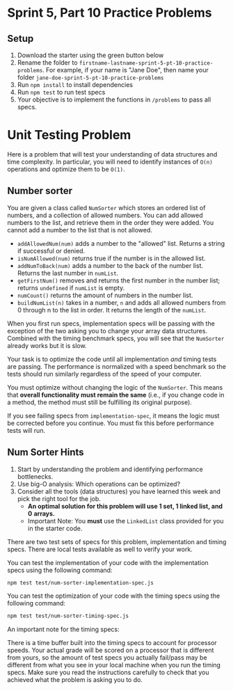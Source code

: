 # Sprint 5, Part 10 Practice Problems

## Setup

1. Download the starter using the green button below
2. Rename the folder to `firstname-lastname-sprint-5-pt-10-practice-problems`. For
  example, if your name is "Jane Doe", then name your folder
  `jane-doe-sprint-5-pt-10-practice-problems`
3. Run `npm install` to install dependencies
4. Run `npm test` to run test specs
5. Your objective is to implement the functions in `/problems` to pass all
  specs.

# Unit Testing Problem

Here is a problem that will test your understanding of data structures and
time complexity. In particular, you will need to identify instances of `O(n)`
operations and optimize them to be `O(1)`.

## Number sorter

You are given a class called `NumSorter` which stores an ordered list of
numbers, and a collection of allowed numbers. You can add allowed numbers to
the list, and retrieve them in the order they were added. You cannot add a
number to the list that is not allowed.

-   `addAllowedNum(num)` adds a number to the "allowed" list. Returns a string
  if successful or denied.
-   `isNumAllowed(num)` returns true if the number is in the allowed list.
-   `addNumToBack(num)` adds a number to the back of the number list. Returns
  the last number in `numList`.
-   `getFirstNum()` removes and returns the first number in the number list;
  returns `undefined` if `numList` is empty.
-   `numCount()` returns the amount of numbers in the number list.
-   `buildNumList(n)` takes in a number, `n` and adds all allowed numbers from
  0 through n to the list in order. It returns the length of the `numList`.

When you first run specs, implementation specs will be passing with the
exception of the two asking you to change your array data structures. Combined
with the timing benchmark specs, you will see that the `NumSorter` already
works but it is slow.

Your task is to optimize the code until all implementation *and* timing tests
are passing. The performance is normalized with a speed benchmark so the tests
should run similarly regardless of the speed of your computer.

You must optimize without changing the logic of the `NumSorter`. This means
that __overall functionality must remain the same__ (i.e., if you change code
in a method, the method must still be fulfilling its original purpose).

If you see failing specs from `implementation-spec`, it means the logic must be
corrected before you continue. You must fix this before performance tests will
run.

## Num Sorter Hints

1. Start by understanding the problem and identifying performance bottlenecks.
2. Use big-O analysis: Which operations can be optimized?
3. Consider all the tools (data structures) you have learned this week and pick
  the right tool for the job.
    - __An optimal solution for this problem will use 1 set, 1 linked list, and 0__
    __arrays.__
    - Important Note: You __must__ use the `LinkedList` class provided for you in
    the starter code.

There are two test sets of specs for this problem, implementation and timing
specs. There are local tests available as well to verify your work.

You can test the implementation of your code with the implementation specs
using the following command:

```bash
npm test test/num-sorter-implementation-spec.js
```

You can test the optimization of your code with the timing specs using the
following command:

```bash
npm test test/num-sorter-timing-spec.js
```

An important note for the timing specs:

There is a time buffer built into the timing specs to account for processor
speeds. Your actual grade will be scored on a processor that is different from
yours, so the amount of test specs you actually fail/pass may be different from
what you see in your local machine when you run the timing specs. Make sure you
read the instructions carefully to check that you achieved what the problem is
asking you to do.
